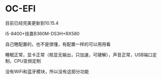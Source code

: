 # OC-EFI

目前已经完美更新到10.15.4





i5-8400+技嘉B360M-DS3H+RX580

自己瞎配置的，也不是很懂，有配置一样的可以用用看

睡眠正常，显卡正常（核显无输出，只加速，可硬解），声音正常，USB端口定制，CPU变频定制

没有WiFi和蓝牙模块，所以没有这部分功能
